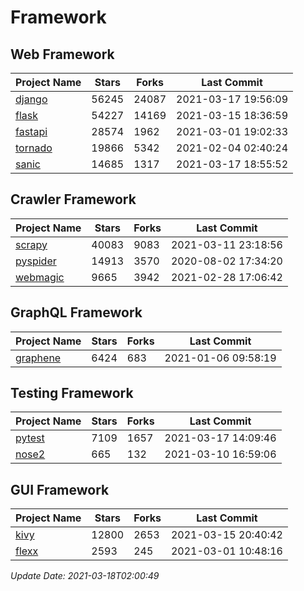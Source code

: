 # Framework

## Web Framework
| Project Name | Stars | Forks | Last Commit |
| ------------ | ----- | ----- | ----------- |
| [django](https://github.com/django/django) | 56245 | 24087 | 2021-03-17 19:56:09 |
| [flask](https://github.com/pallets/flask) | 54227 | 14169 | 2021-03-15 18:36:59 |
| [fastapi](https://github.com/tiangolo/fastapi) | 28574 | 1962 | 2021-03-01 19:02:33 |
| [tornado](https://github.com/tornadoweb/tornado) | 19866 | 5342 | 2021-02-04 02:40:24 |
| [sanic](https://github.com/sanic-org/sanic) | 14685 | 1317 | 2021-03-17 18:55:52 |

## Crawler Framework
| Project Name | Stars | Forks | Last Commit |
| ------------ | ----- | ----- | ----------- |
| [scrapy](https://github.com/scrapy/scrapy) | 40083 | 9083 | 2021-03-11 23:18:56 |
| [pyspider](https://github.com/binux/pyspider) | 14913 | 3570 | 2020-08-02 17:34:20 |
| [webmagic](https://github.com/code4craft/webmagic) | 9665 | 3942 | 2021-02-28 17:06:42 |

## GraphQL Framework
| Project Name | Stars | Forks | Last Commit |
| ------------ | ----- | ----- | ----------- |
| [graphene](https://github.com/graphql-python/graphene) | 6424 | 683 | 2021-01-06 09:58:19 |

## Testing Framework
| Project Name | Stars | Forks | Last Commit |
| ------------ | ----- | ----- | ----------- |
| [pytest](https://github.com/pytest-dev/pytest) | 7109 | 1657 | 2021-03-17 14:09:46 |
| [nose2](https://github.com/nose-devs/nose2) | 665 | 132 | 2021-03-10 16:59:06 |

## GUI Framework
| Project Name | Stars | Forks | Last Commit |
| ------------ | ----- | ----- | ----------- |
| [kivy](https://github.com/kivy/kivy) | 12800 | 2653 | 2021-03-15 20:40:42 |
| [flexx](https://github.com/flexxui/flexx) | 2593 | 245 | 2021-03-01 10:48:16 |

*Update Date: 2021-03-18T02:00:49*